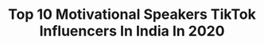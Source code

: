 ---
title: Top 10 Motivational Speakers TikTok Influencers In India In 2020
description: >-
  Find top motivational speakers TikTok influencers in India in 2020. Most popular hashtags: #love #miss #voiceeffects #writer.
platform: TikTok
profiles:
  - username: "ammy_kasrija786"
    fullname: >-
      OfficialAmmy
    location: "India"
    followers: 52543
    engagement: 2334
    commentsToLikes: 0.043064
    id: cka9on70p5ztx0i7893u0pa17
    verified: false
    hashtags: "#lockdown, #tasty, #babbumaan, #nand"
  - username: "msa12jc"
    fullname: >-
      MSA12JC
    location: "India"
    followers: 441107
    engagement: 1330
    commentsToLikes: 0.052384
    id: cka7oslwa44d40i78wn99zjhj
    verified: false
    hashtags: "#help, #insaan, #pollution, #doubleexposure"
  - username: "mr_jsb_07"
    fullname: >-
      mr_jsb_07
    location: "India"
    followers: 1851490
    engagement: 1524
    commentsToLikes: 0.036545
    id: ck81q6dp0gbqq0j78midhm7mm
    verified: false
    hashtags: ""
  - username: "laksh1t"
    fullname: >-
      Lakshit Sood
    location: "India"
    followers: 1167853
    engagement: 1924
    commentsToLikes: 0.017175
    id: ck8qoq6ci00zb0j78anusm6rr
    verified: true
    hashtags: "#legendsneverdie, #ektarfapyaar, #keepsmiling, #friends"
  - username: "rps_murugan"
    fullname: >-
      Kutty
    location: "India"
    followers: 496200
    engagement: 1214
    commentsToLikes: 0.018489
    id: ck9sm4mcbhda30j78qkg2x7mo
    verified: false
    hashtags: "#myownvoice, #writer"
  - username: "ashishvidyarthiofficial"
    fullname: >-
      Ashish Vidyarthi
    location: "India"
    followers: 151257
    engagement: 1396
    commentsToLikes: 0.015806
    id: ckan56p6wdiyn0i786g6yi9nw
    verified: false
    hashtags: "#ummeed, #zindagi, #good, #magic"
  - username: "iamjayakishori"
    fullname: >-
      Jaya Kishori
    location: "India"
    followers: 1227459
    engagement: 1269
    commentsToLikes: 0.009460
    id: ckan0m9l8rb1t0i78nva1zi8r
    verified: false
    hashtags: "#marriagegoals, #successmindset, #staypositive, #selfcontrol"
  - username: "nitinbanugadepatil"
    fullname: >-
      NitinBanugadePatil
    location: "India"
    followers: 40076
    engagement: 1658
    commentsToLikes: 0.006468
    id: ckack0rs99rl60i78opyfmm1v
    verified: false
    hashtags: "#postive, #positivevibes, #chhatrapatishivajimaharaj, #cmomaharashtra"
  - username: "drbharatjethwani"
    fullname: >-
      DrBharat Jethwani
    location: "India"
    followers: 60513
    engagement: 705
    commentsToLikes: 0.041423
    id: ckai0vpc99ad10i78slcwko9f
    verified: false
    hashtags: "#kalbeliya, #classicaldancer, #classical, #bihu"
  - username: "secret2_success"
    fullname: >-
      SECRET 2 SUCCESS
    location: "India"
    followers: 35620
    engagement: 891
    commentsToLikes: 0.001161
    id: ckac67awldwkw0i780kr7pz56
    verified: false
    hashtags: "#successme"
---